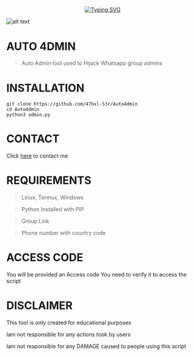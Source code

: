 ## <!-- Typing SVG -->
<p align="center">
    <a href="https://github.com/47hxl-53r">
        <img
src="https://readme-typing-svg.herokuapp.com/?size=35&width=800&lines=Auto+4dmin+tool+by+47hx1-53r"
            alt="Typing SVG"
        />
    </a>
</p>

![alt text](https://i.imgur.com/UBI0aLe.jpeg)

# AUTO 4DMIN
> Auto Admin tool used to Hijack Whatsapp group admins
# INSTALLATION
```
git clone https://github.com/47hxl-53r/Auto4dmin
cd Auto4dmin
python3 admin.py
```
# CONTACT
Click [here](https://wa.me/+687977707) to contact me

# REQUIREMENTS
> Linux, Termux, Windows

> Python Installed with PIP

> Group Link

> Phone number with country code

# ACCESS CODE
You will be provided an Access code
You need to verify it to access the script

# DISCLAIMER
This tool is only created for educational purposes

Iam not responsible for any actions took by users

Iam not responsible for any DAMAGE caused to people using this script
